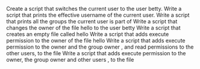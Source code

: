 Create a script that switches the current user to the user betty.
Write a script that prints the effective username of the current user.
Write a script that prints all the groups the current user is part of
Write a script that changes the owner of the file hello to the user betty
Write a script that creates an empty file called hello
Write a script that adds execute permission to the owner of the file hello
Write a script that adds execute permission to the owner and the group owner , and read permissions to the other users, to the file
Write a script that adds execute permission to the owner, the group owner and other users , to the file

